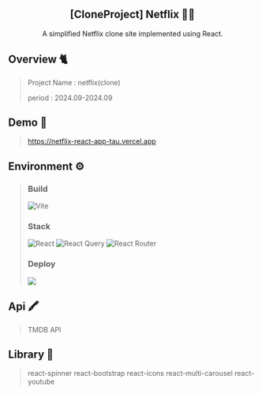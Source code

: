 <div align="center">
<h2>[CloneProject] Netflix 👨‍🏫</h2>
A simplified Netflix clone site implemented using React.
</div>

## Overview 🐈
> Project Name : netflix(clone)
> 
> period : 2024.09-2024.09

## Demo 📝
> https://netflix-react-app-tau.vercel.app

## Environment ⚙ 
 
> ### Build
>  ![Vite](https://img.shields.io/badge/vite-%23646CFF.svg?style=for-the-badge&logo=vite&logoColor=white)
> ### Stack
>  ![React](https://img.shields.io/badge/react-%2320232a.svg?style=for-the-badge&logo=react&logoColor=%2361DAFB) 
>  ![React Query](https://img.shields.io/badge/-React%20Query-FF4154?style=for-the-badge&logo=react%20query&logoColor=white) 
>  ![React Router](https://img.shields.io/badge/React_Router-CA4245?style=for-the-badge&logo=react-router&logoColor=white) 
>  <br> 
> 
> ### Deploy
>  <img src="https://img.shields.io/badge/Vercel-000000?style=for-the-badge&logo=Vercel&logoColor=white">
 > 
## Api 🖍
 >  TMDB API

## Library 💼
> react-spinner
> react-bootstrap
> react-icons
> react-multi-carousel
> react-youtube

